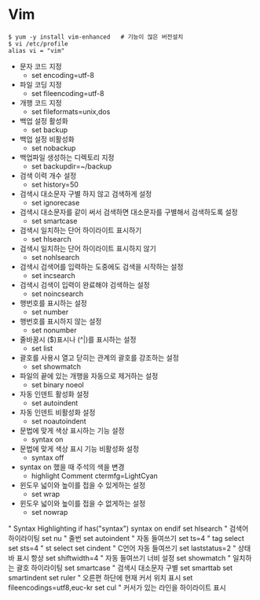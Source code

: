 # Vim

```shell
$ yum -y install vim-enhanced   # 기능이 많은 버전설치
$ vi /etc/profile
alias vi = "vim"
```

-   문자 코드 지정
    -   set encoding=utf-8
-   파일 코딩 지정
    -   set fileencoding=utf-8
-   개행 코드 지정
    -   set fileformats=unix,dos
-   백업 설정 활성화
    -   set backup
-   백업 설정 비활성화
    -   set nobackup
-   백업파일 생성하는 디렉토리 지정
    -   set backupdir=~/backup
-   검색 이력 개수 설정
    -   set history=50
-   검색시 대소문자 구별 하지 않고 검색하게 설정
    -   set ignorecase
-   검색시 대소문자를 같이 써서 검색하면 대소문자를 구별해서 검색하도록 설정
    -   set smartcase
-   검색시 일치하는 단어 하이라이트 표시하기
    -   set hlsearch
-   검색시 일치하는 단어 하이라이트 표시하지 않기
    -   set nohlsearch
-   검색시 검색어를 입력하는 도중에도 검색을 시작하는 설정
    -   set incsearch
-   검색시 검색이 입력이 완료해야 검색하는 설정
    -   set noincsearch
-   행번호를 표시하는 설정
    -   set number
-   행번호를 표시하지 않는 설정
    -   set nonumber
-   줄바꿈시 ($)표시나 (^|)를 표시하는 설정
    -   set list
-   괄호를 사용시 열고 닫히는 관계의 괄호를 강조하는 설정
    -   set showmatch
-   파일의 끝에 있는 개행을 자동으로 제거하는 설정
    -   set binary noeol
-   자동 인덴트 활성화 설정
    -   set autoindent
-   자동 인덴트 비활성화 설정
    -   set noautoindent
-   문법에 맞게 색상 표시하는 기능 설정
    -   syntax on
-   문법에 맞게 색상 표시 기능 비활성화 설정
    -   syntax off
-   syntax on 했을 때 주석의 색을 변경
    -   highlight Comment ctermfg=LightCyan
-   윈도우 넓이와 높이를 접을 수 있게하는 설정
    -   set wrap
-   윈도우 넓이와 높이를 접을 수 없게하는 설정
    -   set nowrap

" Syntax Highlighting
if has("syntax")
syntax on
endif
set hlsearch " 검색어 하이라이팅
set nu " 줄번
set autoindent " 자동 들여쓰기
set ts=4 " tag select
set sts=4 " st select
set cindent " C언어 자동 들여쓰기
set laststatus=2 " 상태바 표시 항상
set shiftwidth=4 " 자동 들여쓰기 너비 설정
set showmatch " 일치하는 괄호 하이라이팅
set smartcase " 검색시 대소문자 구별
set smarttab
set smartindent
set ruler " 오른편 하단에 현재 커서 위치 표시
set fileencodings=utf8,euc-kr
set cul " 커서가 있는 라인을 하이라이트 표시
